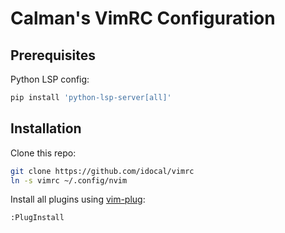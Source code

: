 # Calman's VimRC Configuration

## Prerequisites

Python LSP config:
```sh
pip install 'python-lsp-server[all]'
```

## Installation

Clone this repo:
```sh
git clone https://github.com/idocal/vimrc
ln -s vimrc ~/.config/nvim
```

Install all plugins using [vim-plug](https://github.com/junegunn/vim-plug):
```
:PlugInstall
```
